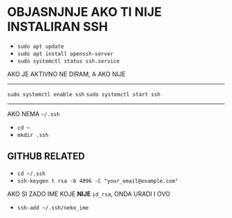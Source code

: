 # OBJASNJNJE AKO TI NIJE INSTALIRAN SSH

- `sudo apt update`
- `sudo apt install openssh-server`
- `sudo systemctl status ssh.service`

AKO JE AKTIVNO NE DIRAM, A AKO NIJE

***
`sudo systemctl enable ssh`
`sudo systemctl start ssh`
***

AKO NEMA `~/.ssh`

- `cd ~`
- `mkdir .ssh`

## GITHUB RELATED

- `cd ~/.ssh`
- `ssh-keygen t rsa -b 4096 -C "your_email@example.com"`

AKO SI ZADO IME KOJE **NIJE** `id_rsa`, ONDA URADI I OVO

- `ssh-add ~/.ssh/neko_ime`

